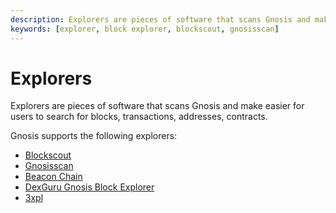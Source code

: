 ```yaml
---
description: Explorers are pieces of software that scans Gnosis and make easier for users to search for blocks, transactions, addresses, contracts.
keywords: [explorer, block explorer, blockscout, gnosisscan]
---
```


# Explorers

Explorers are pieces of software that scans Gnosis and make easier for users to search for blocks, transactions, addresses, contracts.

Gnosis supports the following explorers:

- [Blockscout](/tools/explorers/blockscout)
- [Gnosisscan](https://gnosisscan.io/)
- [Beacon Chain](https://gnosischa.in/)
- [DexGuru Gnosis Block Explorer](https://gnosis.dex.guru/)
- [3xpl](https://3xpl.com/gnosis-chain)

